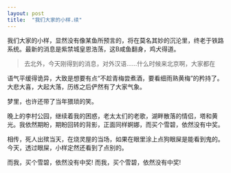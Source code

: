 ```yaml
---
layout: post
title:  "我们大家的小样.续"
---
```


我们大家的小样，显然没有像某鱼所预言的，将在莫名其妙的沉沦里，终老于铁路系统。最新的消息是紫禁城皇恩浩荡，这B咸鱼翻身，鸡犬得道。

> 去北外，今天刚得到的消息，对外汉语……什么时候来北京啊，大家都在

语气平缓得诡异，大致是想要有点“不趁青梅尝煮酒，要看细雨熟黄梅”的矜持了。大悲大喜，大起大落，历练之后俨然有了大家气象。

梦里，也许还带了当年猥琐的笑。

晚上的李村公园，继续着我的困惑，老太太们的老歌，湖畔散落的情侣，塔和黄光。我依然期盼，期盼回转的背影，正面同样婀娜，而买个雪碧，依然没有中奖。

相传，死人出殡当天，在烧灵屋的当场，如果在眼里涂上点狗眼屎是能看到鬼的。今天，透过眼屎，小样定然还看到了点别的。

而我，买个雪碧，依然没有中奖!
而我，买个雪碧，依然没有中奖!
